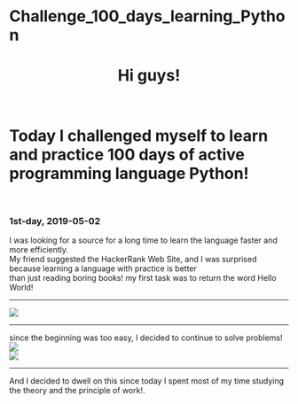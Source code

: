 # Challenge_100_days_learning_Python
<h1 align="center">Hi guys!</h1> <br>
<h1>Today I challenged myself to learn and practice 100 days of active programming language Python!</h1><br>
<h3>1st-day, 2019-05-02</h3>
I was looking for a source for a long time to learn the language faster and more efficiently.<br>
My friend suggested the HackerRank Web Site, and I was surprised because learning a language with practice is better<br>
than just reading boring books!<bgr>
my first task was to return the word Hello World!<br>
<hr>
<img src="https://user-images.githubusercontent.com/38793933/57083015-b9451d80-6cac-11e9-89a1-186987d0f1b5.jpg">
<hr>
since the beginning was too easy, I decided to continue to solve problems!<br>
<img src="https://user-images.githubusercontent.com/38793933/57083505-80597880-6cad-11e9-89e6-6706f31e35c0.jpg"><br>
<img src="https://user-images.githubusercontent.com/38793933/57083511-82bbd280-6cad-11e9-926d-7563ff0a8a80.jpg"><br>
<hr>
And I decided to dwell on this since today I spent most of my time studying the theory and the principle of work!.

